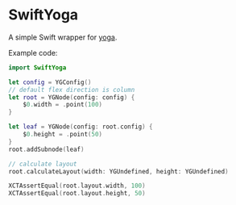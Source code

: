 # SwiftYoga

A simple Swift wrapper for [yoga](https://github.com/facebook/yoga).

Example code:

```swift
import SwiftYoga

let config = YGConfig()
// default flex direction is column
let root = YGNode(config: config) {
    $0.width = .point(100)
}

let leaf = YGNode(config: root.config) {
    $0.height = .point(50)
}
root.addSubnode(leaf)

// calculate layout
root.calculateLayout(width: YGUndefined, height: YGUndefined)

XCTAssertEqual(root.layout.width, 100)
XCTAssertEqual(root.layout.height, 50)
```
